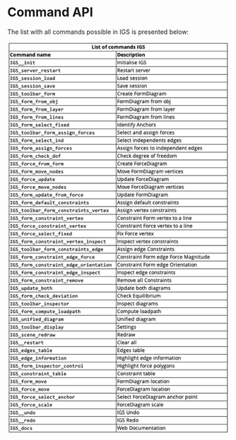 # Command API

The list with all commands possible in IGS is presented below:

![](<../.gitbook/assets/image (193).png>)
